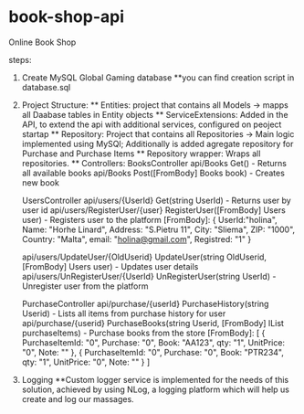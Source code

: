 # book-shop-api
Online Book Shop

steps:

1. Create MySQL Global Gaming database 
 **you can find creation script in database.sql

2. Project Structure:
 ** Entities: project that contains all Models -> mapps all Daabase tables in Entity objects
 ** ServiceExtensions: Added in the API, to extend the api with additional services, configured on peoject startap
 ** Repository: Project that contains all Repositories -> Main logic implemented using MySQl; 
							  Additionally is added agregate repository for Purchase and Purchase Items
 ** Repository wrapper: Wraps all repositories.
 ** Controllers: 
  	BooksController
	api/Books
 	Get() - Returns all available books 
    	api/Books
	Post([FromBody] Books book) - Creates new book	
	
	UsersController
	api/users/{UserId}
	Get(string UserId) - Returns user by user id
	api/users/RegisterUser/{user}
	RegisterUser([FromBody] Users user) - Registers user to the platform
	[FromBody]:
		{
		UserId:"holina",
		Name: "Horhe Linard",
		Address: "S.Pietru 11",
		City: "Sliema",
		ZIP: "1000",
		Country: "Malta",
		email: "holina@gmail.com",
		Registred: "1"
 		}
	
	api/users/UpdateUser/{OldUserid}
	UpdateUser(string OldUserid, [FromBody] Users user) - Updates user details
	api/users/UnRegisterUser/{UserId}
	UnRegisterUser(string UserId) - Unregister user from the platform
	
	PurchaseController
	api/purchase/{userId}
	PurchaseHistory(string Userid) - Lists all items from purchase history for user
	api/purchase/{userid}
	PurchaseBooks(string Userid, [FromBody] IList<PurchaseItems> purchaseItems) - Purchase books from the store
	[FromBody]:
 	[
		{
		PurchaseItemId: "0",
		Purchase: "0",
		Book: "AA123",
		qty: "1",
		UnitPrice: "0",
		Note: ""
		},
		{
		PurchaseItemId: "0",
		Purchase: "0",
		Book: "PTR234",
		qty: "1",
		UnitPrice: "0",
		Note: ""
		}
	]

3. Logging
 **Custom logger service is implemented for the needs of this solution, achieved by using NLog, a logging platform which will help us create and log our massages.
